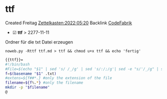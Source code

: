 # ttf
Created Freitag [Zettelkasten:2022:05:20]()
Backlink [CodeFabrik]()

* ☑ **ttf**  >  2277-11-11


Ordner für die txt Datei erzeugen

  ``noweb.py -Rttf ttf.md > ttf && chmod u+x ttf && echo 'fertig'``

```bash
{{ttf}}=
#!/bin/bash
#File=$(echo "$1" | sed 's/ /_/g' | sed 's/:/;/g'| sed -e "s/'/_/g" | sed 's/\"//g')
f=$(basename "$1" .txt)
#extens=${f##*.} #only the extension of the file
filename=${f%.*} #only the filename
mkdir -p "$filename"
@
```

